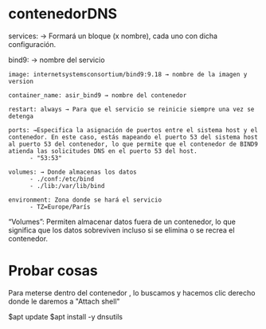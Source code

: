 # contenedorDNS

services: → Formará un bloque (x nombre), cada uno con dicha configuración.

  bind9: → nombre del servicio

    image: internetsystemsconsortium/bind9:9.18 → nombre de la imagen y version

    container_name: asir_bind9 → nombre del contenedor

    restart: always → Para que el servicio se reinicie siempre una vez se detenga

    ports: →Especifica la asignación de puertos entre el sistema host y el contenedor. En este caso, estás mapeando el puerto 53 del sistema host al puerto 53 del contenedor, lo que permite que el contenedor de BIND9 atienda las solicitudes DNS en el puerto 53 del host.
          - "53:53"

    volumes: → Donde almacenas los datos
          - ./conf:/etc/bind
          - ./lib:/var/lib/bind

    environment: Zona donde se hará el servicio
          - TZ=Europe/París

“Volumes”: Permiten almacenar datos fuera de un contenedor, lo que significa que los datos sobreviven incluso si se elimina o se recrea el contenedor.

# Probar cosas

Para meterse dentro del contenedor , lo buscamos y hacemos clic derecho donde le daremos a "Attach shell"

$apt update
$apt install -y dnsutils
